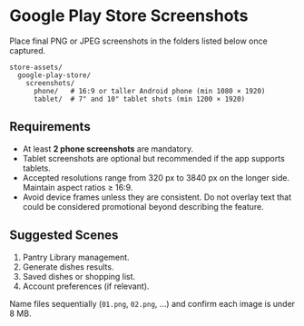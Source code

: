 # Google Play Store Screenshots

Place final PNG or JPEG screenshots in the folders listed below once captured.

```
store-assets/
  google-play-store/
    screenshots/
      phone/   # 16:9 or taller Android phone (min 1080 × 1920)
      tablet/  # 7" and 10" tablet shots (min 1200 × 1920)
```

## Requirements
- At least **2 phone screenshots** are mandatory.
- Tablet screenshots are optional but recommended if the app supports tablets.
- Accepted resolutions range from 320 px to 3840 px on the longer side. Maintain aspect ratios ≥ 16:9.
- Avoid device frames unless they are consistent. Do not overlay text that could be considered promotional beyond describing the feature.

## Suggested Scenes
1. Pantry Library management.
2. Generate dishes results.
3. Saved dishes or shopping list.
4. Account preferences (if relevant).

Name files sequentially (`01.png`, `02.png`, …) and confirm each image is under 8 MB.
